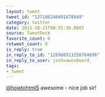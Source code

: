 ```yaml
---
layout: tweet
tweet_id: "127186246601678849"
category: twitter
date: 2011-10-21T00:55:38.000Z
source: TweetDeck
favorite_count: 0
retweet_count: 0
is_reply: true
in_reply_to_id: "126908513258704896"
in_reply_to_user: joshuawoodward_
tags:
- tweet
---
```


[@howtohtml5](https://twitter.com/@howtohtml5) awesome - nice job sir!
